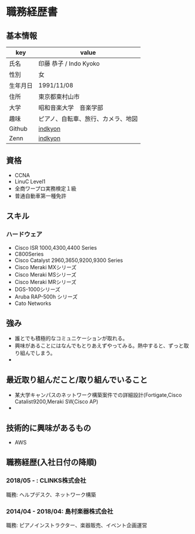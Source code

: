 # 職務経歴書

## 基本情報

|key|value|
|---|-----|
|氏名|印藤 恭子 / Indo Kyoko|
|性別|女|
|生年月日|1991/11/08|
|住所|東京都東村山市|
|大学|昭和音楽大学　音楽学部|
|趣味|ピアノ、自転車、旅行、カメラ、地図|
|Github|[indkyon](https://github.com/indkyon)|
|Zenn|[indkyon](https://zenn.dev/indkyon)|
## 資格
- CCNA
- LinuC Level1
- 全商ワープロ実務検定１級
- 普通自動車第一種免許 
## スキル
### ハードウェア
- Cisco ISR 1000,4300,4400 Series
- C800Series
- Cisco Catalyst 2960,3650,9200,9300 Series
- Cisco Meraki MXシリーズ
- Cisco Meraki MSシリーズ
- Cisco Meraki MRシリーズ
- DGS-1000シリーズ
- Aruba RAP-500h シリーズ
- Cato Networks

## 強み
- 誰とでも積極的なコミュニケーションが取れる。
- 興味があることにはなんでもとりあえずやってみる。熱中すると、ずっと取り組んでしまう。
- 

## 最近取り組んだこと/取り組んでいること
- 某大学キャンパスのネットワーク構築案件での詳細設計(Fortigate,Cisco Catalist9200,Meraki SW,Cisco AP)
- 

## 技術的に興味があるもの
- AWS

## 職務経歴(入社日付の降順)
### 2018/05 - : CLINKS株式会社
職務: ヘルプデスク、ネットワーク構築

### 2014/04 - 2018/04: 島村楽器株式会社
職務: ピアノインストラクター、楽器販売、イベント企画運営

